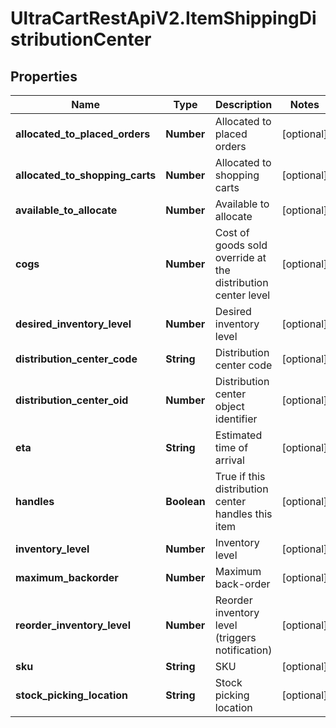 # UltraCartRestApiV2.ItemShippingDistributionCenter

## Properties

Name | Type | Description | Notes
------------ | ------------- | ------------- | -------------
**allocated_to_placed_orders** | **Number** | Allocated to placed orders | [optional] 
**allocated_to_shopping_carts** | **Number** | Allocated to shopping carts | [optional] 
**available_to_allocate** | **Number** | Available to allocate | [optional] 
**cogs** | **Number** | Cost of goods sold override at the distribution center level | [optional] 
**desired_inventory_level** | **Number** | Desired inventory level | [optional] 
**distribution_center_code** | **String** | Distribution center code | [optional] 
**distribution_center_oid** | **Number** | Distribution center object identifier | [optional] 
**eta** | **String** | Estimated time of arrival | [optional] 
**handles** | **Boolean** | True if this distribution center handles this item | [optional] 
**inventory_level** | **Number** | Inventory level | [optional] 
**maximum_backorder** | **Number** | Maximum back-order | [optional] 
**reorder_inventory_level** | **Number** | Reorder inventory level (triggers notification) | [optional] 
**sku** | **String** | SKU | [optional] 
**stock_picking_location** | **String** | Stock picking location | [optional] 


